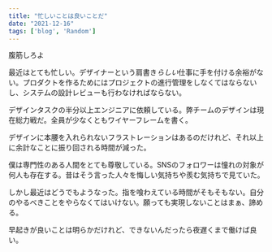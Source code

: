 ```yaml
---
title: "忙しいことは良いことだ"
date: "2021-12-16"
tags: ['blog', 'Random']
---
```


腹筋しろよ

最近はとても忙しい。デザイナーという肩書き<em class="emphasis-mark">らしい</em>仕事に手を付ける余裕がない。プロダクトを作るためにはプロジェクトの進行管理をしなくてはならないし、システムの設計レビューも行わなければならない。

デザインタスクの半分以上エンジニアに依頼している。弊チームのデザインは現在総力戦だ。全員が少なくともワイヤーフレームを書く。

デザインに本腰を入れられないフラストレーションはあるのだけれど、それ以上に余計なことに振り回される時間が減った。

僕は専門性のある人間をとても尊敬している。SNSのフォロワーは憧れの対象が何人も存在する。昔はそう言った人々を悔しい気持ちや羨む気持ちで見ていた。

しかし最近はどうでもようなった。指を喰わえている時間がそもそもない。自分のやるべきことをやらなくてはいけない。願っても実現しないことはまぁ、諦める。

早起きが良いことは明らかだけれど、できないんだったら夜遅くまで働けば良い。

